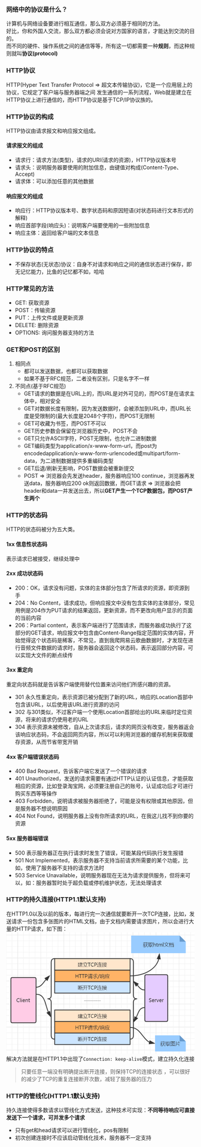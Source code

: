 ### 网络中的协议是什么？
计算机与网络设备要进行相互通信，那么双方必须基于相同的方法。  
好比，你和外国人交流，那么双方都必须会说对方国家的语言，才能达到交流的目的。  
而不同的硬件、操作系统之间的通信等等，所有这一切都需要一种**规则**，而这种规则就叫**协议(protocol)**  
### HTTP协议
HTTP(Hyper Text Transfer Protocol => 超文本传输协议)，它是一个应用层上的协议，它规定了客户端与服务器端之间 发生通信的一系列流程，Web就是建立在HTTP协议上进行通信的，而HTTP协议是基于TCP/IP协议族的。 
### HTTP协议的构成
HTTP协议由请求报文和响应报文组成。  
#### 请求报文的组成
- 请求行：请求方法(类型)，请求的URI(请求的资源)，HTTP协议版本号
- 请求头：说明服务器要使用的附加信息，由键值对构成(Content-Type、Accept)
- 请求体：可以添加任意的其他数据
#### 响应报文的组成
- 响应行：HTTP协议版本号、数字状态码和原因短语(对状态码进行文本形式的解释)
- 响应首部字段(响应头)：说明客户端要使用的一些附加信息
- 响应主体：返回给客户端的文本信息
### HTTP协议的特点
- 不保存状态(无状态)协议：自身不对请求和响应之间的通信状态进行保存，即无记忆能力，比鱼的记忆都不如，哈哈
### HTTP常见的方法
- GET: 获取资源
- POST：传输资源
- PUT：上传文件或是更新资源
- DELETE: 删除资源
- OPTIONS: 询问服务器支持的方法
### GET和POST的区别
1. 相同点
    - 都可以发送数据，也都可以获取数据
    - 如果不基于RFC规范，二者没有区别，只是名字不一样
2. 不同点(基于RFC规范)
    - GET请求的数据是在URL上的，而URL是对外可见的，而POST是在请求主体中，相对安全
    - GET对数据长度有限制，因为发送数据时，会被添加到URL中，而URL长度是受限制的(最大长度是2048个字符)，而POST无限制
    - GET可收藏为书签，而POST不可以
    - GET历史参数会保留在浏览器历史中，POST不会
    - GET只允许ASCII字符，POST无限制，也允许二进制数据
    - GET编码类型为application/x-www-form-url，而post为encodedapplication/x-www-form-urlencoded或multipart/form-data，为二进制数据提供多重编码类型
    - GET后退/刷新无影响，POST数据会被重新提交
    - POST => 浏览器会先发送header，服务器响应100 continue，浏览器再发送data，服务器响应200 ok则返回数据，而GET请求 => 浏览器会把header和data一并发送出去，所以**GET产生一个TCP数据包，而POST产生两个**
### HTTP的状态码
HTTP的状态码被分为五大类。
#### 1xx 信息性状态码
表示请求已被接受，继续处理中
#### 2xx 成功状态码
- 200：OK，请求没有问题，实体的主体部分包含了所请求的资源，即资源到手
- 204：No Content，请求成功，但响应报文中没有包含实体的主体部分，常见用例是204作为PUT请求的结果返回，更新资源，而不更改向用户显示的页面的当前内容
- 206：Partial content，表示客户端进行了范围请求，而服务器成功执行了这部分的GET请求，响应报文中包含由Content-Range指定范围的实体内容，开始觉得这个状态码是稀客，不常见，直到我爬网易云歌曲数据时，才发现在进行音频文件数据的请求时，服务器会返回这个状态码，表示返回部分内容，可以实现大文件的断点续传
#### 3xx 重定向
重定向状态码就是告诉客户端使用替代位置来访问他们所感兴趣的资源。
- 301 永久性重定向，表示资源已被分配到了新的URL，响应的Location首部中包含该URL，以后使用该URL进行资源的访问
- 302 与301类似，不过客户端一个使用Location首部给出的URL来临时定位资源，将来的请求仍使用老的URL
- 304 表示资源未被修改，自从上次请求后，请求的网页没有改变，服务器返会该响应状态码，不会返回网页内容，所以可以利用浏览器的缓存机制来获取缓存资源，从而节省带宽开销
#### 4xx 客户端错误状态码
- 400 Bad Request，告诉客户端它发送了一个错误的请求
- 401 Unauthorized，发送的请求需要有通过HTTP认证的认证信息，才能获取相应的资源，比如登录淘宝网，必须要注册自己的账号，认证成功后才可进行购买东西等等操作
- 403 Forbidden，说明请求被服务器拒绝了，可能是没有权限或其他原因，但是服务器不想说明原因
- 404 Not Found，说明服务器上没有你所请求的URL，在我这儿找不到你要的资源
#### 5xx 服务器端错误
- 500 表示服务器正在执行请求时发生了错误，可能某段代码执行发生报错
- 501 Not Implemented，表示服务器不支持当前请求所需要的某个功能，比如，使用了服务器不支持的请求方法时
- 503 Service Unavailable，说明服务器现在无法为请求提供服务，但将来可以，如：服务器暂时处于超负载或停机维护状态，无法处理请求
### HTTP的持久连接(HTTP1.1默认支持)
在HTTP1.0以及以前的版本，每进行完一次通信就要断开一次TCP连接，比如，发送请求一份包含多张图片的HTML文档，由于文档内需要请求图片，所以会进行大量的HTTP请求，如下图：  
![示例图](https://raw.githubusercontent.com/pumpkinduan/FigureBed/master/img/20200417121920.png)  
解决方法就是在HTTP1.1中出现了`Connection: keep-alive`模式，建立持久化连接
> 只要任意一端没有明确提出断开连接，则保持TCP的连接状态 ，可以很好的减少了TCP的重复连接断开次数，减轻了服务器的压力
### HTTP的管线化(HTTP1.1默认支持)
持久连接使得多数请求以管线化方式发送，这种技术可实现：**不同等待响应可直接发送下一个请求，可并发多个请求**
- 只有get和head请求可以进行管线化，pos有限制
- 初次创建连接时不应该启动管线化技术，服务器不一定支持
